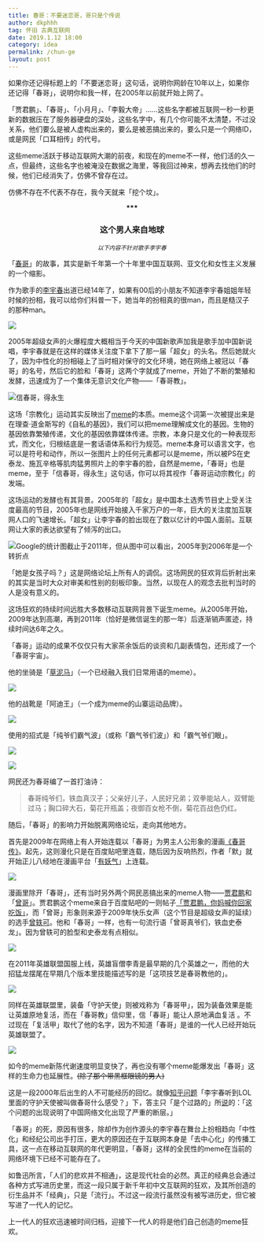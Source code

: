 ```yaml
---
title: 春哥：不要迷恋哥，哥只是个传说
author: dkphhh
tag: 怀旧 古典互联网
date: 2019.1.12 18:00
category: idea
permalink: /chun-ge
layout: post
---
```


如果你还记得标题上的「不要迷恋哥」这句话，说明你网龄在10年以上，如果你还记得「春哥」，说明你和我一样，在2005年以前就开始上网了。

「贾君鹏」、「春哥」、「小月月」、「李毅大帝」……这些名字都被互联网一秒一秒更新的数据压在了服务器硬盘的深处，这些名字中，有几个你可能不太清楚，不过没关系，他们要么是被人虚构出来的，要么是被恶搞出来的，要么只是一个网络ID，或是网民「口耳相传」的代号。

这些meme活跃于移动互联网大潮的前夜，和现在的meme不一样，他们活的久一点，但最终，这些名字也被淹没在数据之海里，等我回过神来，想再去找他们的时候，他们已经消失了，仿佛不曾存在过。

仿佛不存在不代表不存在，我今天就来「挖个坟」。

<center><b>***</b></center>

<center><h3>这个男人来自地球</h3></center>

<center><small><i>以下内容不针对歌手李宇春</i></small></center>



「[春哥](https://zh.wikipedia.org/wiki/%E6%98%A5%E5%93%A5)」的故事，其实是新千年第一个十年里中国互联网、亚文化和女性主义发展的一个缩影。

作为歌手的[李宇春](https://baike.baidu.com/item/%E6%9D%8E%E5%AE%87%E6%98%A5/80102)出道已经14年了，如果有00后的小朋友不知道李宇春姐姐年轻时候的扮相，我可以给你们科普一下，她当年的扮相真的很man，而且是糙汉子的那种man。

![](http://img1.gtimg.com/0/20/2010/201066_1200x1000_0.jpg)



2005年超级女声的火爆程度大概相当于今天的中国新歌声加我是歌手加中国新说唱，李宇春就是在这样的媒体关注度下拿下了那一届「超女」的头名。然后她就火了，因为中性化的扮相碰上了当时相对保守的文化环境，她在网络上被冠以「春哥」的名号，然后它的脸和「春哥」这两个字就成了meme，开始了不断的繁殖和发酵，迅速成为了一个集体无意识文化产物——「春哥教」。



![信春哥，得永生](https://farm3.staticflickr.com/2550/3734489256_06529b30fd_o.jpg)



这场「宗教化」运动其实反映出了[meme](https://zh.wikipedia.org/wiki/%E8%BF%B7%E5%9B%A0)的本质。meme这个词第一次被提出来是在理查·道金斯写的《自私的基因》，我们可以把meme理解成文化的基因。生物的基因依靠繁殖传递，文化的基因依靠媒体传递。宗教，本身只是文化的一种表现形式，而文化，归根结底是一套话语体系和行为规范。meme本身可以语言文字，也可以是符号和动作，所以一张图片上的任何元素都可以是meme，所以被PS在史泰龙、施瓦辛格等肌肉猛男照片上的李宇春的脸，自然是meme，「春哥」也是meme，至于「信春哥，得永生」这句话，你可以将其视作「春哥运动宗教化」的发端。

这场运动的发酵也有其背景。2005年的「超女」是中国本土选秀节目史上受关注度最高的节目，2005年也是网线开始接入千家万户的一年，巨大的关注度加互联网人口的飞速增长。「超女」让李宇春的脸出现在了数以亿计的中国人面前。互联网让大家的表达欲望有了倾泻的出口。

![Google的统计图截止于2011年，但从图中可以看出，2005年到2006年是一个转折点](https://i.loli.net/2019/01/12/5c39dc39e2236.png)



「她是女孩子吗？」这是网络论坛上所有人的调侃。这场网民的狂欢背后折射出来的其实是当时大众对审美和性别的刻板印象。当然，以现在人的观念去批判当时的人是没有意义的。

这场狂欢的持续时间远胜大多数移动互联网背景下诞生meme。从2005年开始，2009年达到高潮，再到2011年（恰好是微信诞生的那一年）后逐渐销声匿迹，持续时间达6年之久。

「春哥」运动的成果不仅仅只有大家茶余饭后的谈资和几副表情包，还形成了一个「春哥宇宙」。

他的坐骑是「[草泥马](https://zh.wikipedia.org/zh-hans/%E8%8D%89%E6%B3%A5%E9%A9%AC)」（一个已经融入我们日常用语的meme）。

![](http://4.bp.blogspot.com/_mUkeI_8aQn0/Sm7wUt5pw5I/AAAAAAAAACU/XG8VNB89_94/s400/chunge.jpg)

他的战靴是「阿迪王」（一个成为meme的山寨运动品牌）。

![](http://img06.taobaocdn.com/imgextra/i6/14977963/T2eN8bXb8bXXXXXXXX_!!14977963.jpg)

使用的招式是「纯爷们霸气波」（或称「霸气爷们波」）和「霸气爷们眼」。

![](http://files.57gif.com/webgif/0/8/86/bc8d1ae0343d45ec080ddc8db3f1b.gif)

![](https://farm3.staticflickr.com/2568/3734489450_f88b2298c9_o.gif)

网民还为春哥编了一首打油诗：

> 春哥纯爷们，铁血真汉子；父亲好儿子，人民好兄弟；双拳能站人，双臂能过马；胸口碎大石，菊花开瓶盖；夜御百女枪不倒，菊花百战色仍红。
>

随后，「春哥」的影响力开始脱离网络论坛，走向其他地方。

首先是2009年在网络上有人开始连载以「春哥」为男主人公形象的漫画[《春哥传》](http://m.u17.com/c/2144.html)。起先，这则漫化只是在百度贴吧里连载，随后因为反响热烈，作者「默」就开始正儿八经地在漫画平台「[有妖气](http://www.u17.com/comic/2144.html)」上连载。

![](http://img.taian.com/forum/month_0907/090723152759dfd5d73f3a8f2c.jpg)

漫画里除开「春哥」，还有当时另外两个网民恶搞出来的meme人物——[贾君鹏](https://zh.wikipedia.org/zh-hans/%E8%B4%BE%E5%90%9B%E9%B9%8F%E4%BA%8B%E4%BB%B6)和「[曾哥](http://www.baike.com/wiki/%E6%9B%BE%E5%93%A5)」。贾君鹏这个meme来自于百度贴吧的一则帖子[「贾君鹏，你妈喊你回家吃饭」](https://tieba.baidu.com/f?kz=610537635&red_tag=1913359663)，而「曾哥」形象则来源于2009年快乐女声（这个节目是超级女声的延续）的选手[曾轶可](https://zh.wikipedia.org/wiki/%E6%9B%BE%E8%BD%B6%E5%8F%AF#%E7%A7%B0%E5%91%BC%E6%81%B6%E6%90%9E)。他和「春哥」一样，也有一句流行语「曾哥真爷们，铁血史泰龙」。因为曾轶可的脸型和史泰龙有点相似。

![](https://www.sinaimg.cn/IT/cr/2009/0729/2783877016.jpg)

在2011年英雄联盟国服上线，英雄盲僧李青是最早期的几个英雄之一，而他的大招猛龙摆尾在早期几个版本里技能描述写的是「这项技艺是春哥教他的」。



![](http://img.nga.178.com/attachments/mon_201702/19/-39t2Q2g-d15gK1vT1kShm-39.png)



同样在英雄联盟里，装备「守护天使」则被戏称为「春哥甲」，因为装备效果是能让英雄原地复活，而在「春哥教」信仰里，信「春哥」能让人原地满血复活 。不过现在「复活甲」取代了他的名字，因为不知道「春哥」是谁的一代人已经开始玩英雄联盟了。

![](http://www.gaoxiaotu.cn/uploads/allimg/121103/1-121103204238.gif)

如今的meme新陈代谢速度明显变快了，再也没有哪个meme能爆发出「春哥」这样的生命力也延展性。~~(除了那个带黑框眼镜的男人)~~

这是一段2000年后出生的人不可能经历的回忆。就像[知乎问题](https://www.zhihu.com/question/289686957)「李宇春听到LOL里面的守护天使被叫做春哥什么感受？」下，答主只「是个过路的」所[说](https://www.zhihu.com/question/289686957/answer/470895217)的：「这个问题的出现说明了中国网络文化出现了严重的断层。」

「春哥」的死，原因有很多，除却作为创作源头的李宇春在舞台上扮相趋向「中性化」和经纪公司出手打压，更大的原因还在于互联网本身是「去中心化」的传播工具，这一点在移动互联网的年代更明显，「春哥」这样的全民性的meme在当前的网络环境下已经不可能存在了。

如鲁迅所言，「人们的悲欢并不相通」，这是现代社会的必然。真正的经典总会通过各种方式写进历史里，而这一段只属于新千年初中文互联网的狂欢，及其所创造的衍生品并不「经典」，只是「流行」。不过这一段流行虽然没有被写进历史，但它被写进了一代人的记忆。

上一代人的狂欢迅速被时间归档，迎接下一代人的将是他们自己创造的meme狂欢。
